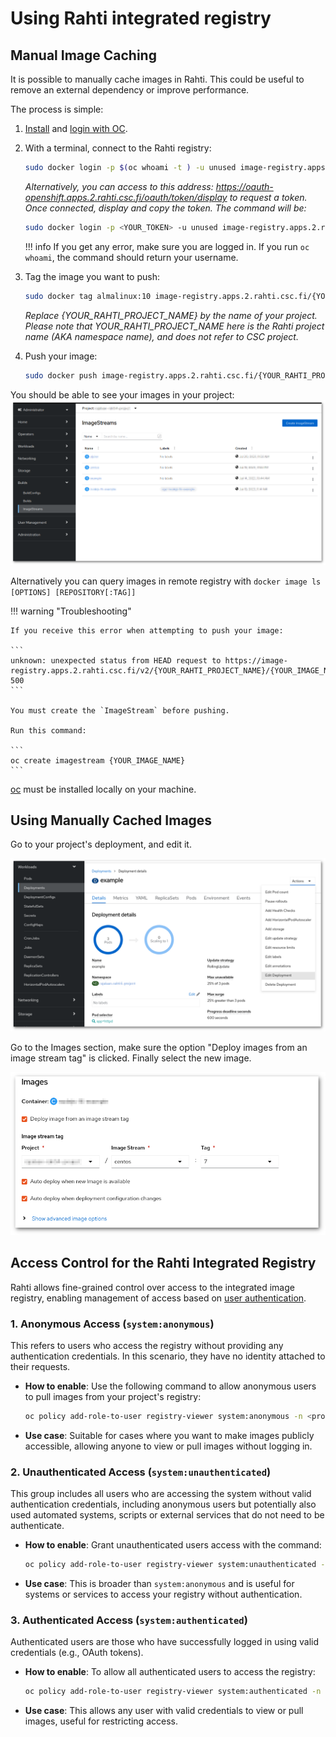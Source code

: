 # Using Rahti integrated registry

## Manual Image Caching

It is possible to manually cache images in Rahti. This could be useful to remove
an external dependency or improve performance.

The process is simple:

1. [Install](../usage/cli.md#the-command-line-tools-page-in-the-rahti-web-ui) and [login with OC](../usage/cli.md#the-command-line-tools-page-in-the-rahti-web-ui).

1. With a terminal, connect to the Rahti registry:
    ```sh
    sudo docker login -p $(oc whoami -t ) -u unused image-registry.apps.2.rahti.csc.fi
    ```

    _Alternatively, you can access to this address: <https://oauth-openshift.apps.2.rahti.csc.fi/oauth/token/display> to request
    a token. Once connected, display and copy the token. The command will be:_

    ```sh
    sudo docker login -p <YOUR_TOKEN> -u unused image-registry.apps.2.rahti.csc.fi
    ```

    !!! info
        If you get any error, make sure you are logged in. If you run `oc whoami`, the command should return your username.

2. Tag the image you want to push:
   ```sh
   sudo docker tag almalinux:10 image-registry.apps.2.rahti.csc.fi/{YOUR_RAHTI_PROJECT_NAME}/almalinux:<tag>
   ```
   _Replace {YOUR_RAHTI_PROJECT_NAME} by the name of your project._
   _Please note that YOUR_RAHTI_PROJECT_NAME here is the Rahti project name (AKA namespace name), and does not refer to CSC project._

4. Push your image:
   ```sh
   sudo docker push image-registry.apps.2.rahti.csc.fi/{YOUR_RAHTI_PROJECT_NAME}/almalinux:<tag>
   ```

You should be able to see your images in your project:
![Image Streams](../../img/image_streams_rahti4.png)

Alternatively you can query images in remote registry with `docker image ls [OPTIONS] [REPOSITORY[:TAG]]`

!!! warning "Troubleshooting"

    If you receive this error when attempting to push your image:

    ```
    unknown: unexpected status from HEAD request to https://image-registry.apps.2.rahti.csc.fi/v2/{YOUR_RAHTI_PROJECT_NAME}/{YOUR_IMAGE_NAME}/manifests/sha256:834e7b0d913dd73e8616810c2c3a199cd8a3618e981f75eea235e0920d601ce4: 500
    ```

    You must create the `ImageStream` before pushing.

    Run this command:

    ```
    oc create imagestream {YOUR_IMAGE_NAME}
    ```

[oc](../usage/cli.md) must be installed locally on your machine.

## Using Manually Cached Images

Go to your project's deployment, and edit it.

![Edit deployment](../../img/edit_deployment.png)

Go to the Images section, make sure the option "Deploy images from an image stream tag" is clicked.
Finally select the new image.

![Use cached image](../../img/use_cached_image.png)

## Access Control for the Rahti Integrated Registry

Rahti allows fine-grained control over access to the integrated image registry, enabling management of access based on [user authentication](https://docs.redhat.com/en/documentation/openshift_container_platform/4.17/html/authentication_and_authorization/index).

### 1. **Anonymous Access** (`system:anonymous`)

This refers to users who access the registry without providing any authentication credentials. In this scenario, they have no identity attached to their requests.

- **How to enable**: Use the following command to allow anonymous users to pull images from your project's registry:
  ```bash
  oc policy add-role-to-user registry-viewer system:anonymous -n <project>
  ```
- **Use case**: Suitable for cases where you want to make images publicly accessible, allowing anyone to view or pull images without logging in.

### 2. **Unauthenticated Access** (`system:unauthenticated`)

This group includes all users who are accessing the system without valid authentication credentials, including anonymous users but potentially also used automated systems, scripts or external services  that do not need to be authenticate.

- **How to enable**: Grant unauthenticated users access with the command:
  ```bash
  oc policy add-role-to-user registry-viewer system:unauthenticated -n <project>
  ```
- **Use case**: This is broader than `system:anonymous` and is useful for systems or services to access your registry without authentication.

### 3. **Authenticated Access** (`system:authenticated`)

Authenticated users are those who have successfully logged in using valid credentials (e.g., OAuth tokens).

- **How to enable**: To allow all authenticated users to access the registry:
  ```bash
  oc policy add-role-to-user registry-viewer system:authenticated -n <project>
  ```
- **Use case**: This allows any user with valid credentials to view or pull images, useful for restricting access.

